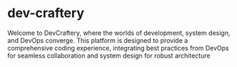 # dev-craftery
Welcome to DevCraftery, where the worlds of development, system design, and DevOps converge. This platform is designed to provide a comprehensive coding experience, integrating best practices from DevOps for seamless collaboration and system design for robust architecture
